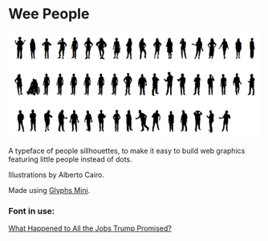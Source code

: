# Wee People

![A crowd of wee people.](weepeople_all.png)

A typeface of people sillhouettes, to make it easy to build web graphics featuring little people instead of dots.

Illustrations by Alberto Cairo.

Made using [Glyphs Mini](https://glyphsapp.com/glyphs-mini).


### Font in use:

[What Happened to All the Jobs Trump Promised?](https://projects.propublica.org/graphics/trump-job-promises)

